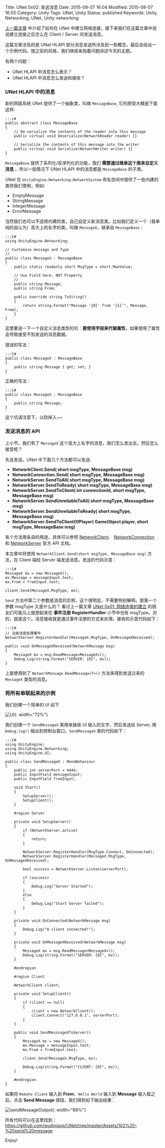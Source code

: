 Title: UNet 0x02: 发送消息
Date: 2015-08-07 16:04
Modified: 2015-08-07 16:05
Category: Unity
Tags: UNet, Unity
Status: published
Keywords: Unity, Networking, UNet, Unity networking

[上一篇文章]({filename}/uNET_1.md) 中介绍了如何在 UNet 中建立网络连接，接下来我们在这篇文章中说说建立连接之后怎么在 Client / Server 间发送消息。

这篇文章涉及的是 UNet HLAPI 部分消息发送所涉及到一些概念，最后会给出一个示例代码。按之前的风格，我们继续来抱着问题讲述今天的主题。

有两个问题：

* UNet HLAPI 中消息怎么表示？
* UNet HLAPI 中消息怎么发送和接收？

### UNet HLAPI 中的消息

新的网路系统 UNet 提供了一个抽象类，叫做 `MessageBase`, 它的原型大概是下面这样:

	:::c#
	public abstract class MessageBase
	{
	    // De-serialize the contents of the reader into this message
	    public virtual void Deserialize(NetworkReader reader) {}
	
	    // Serialize the contents of this message into the writer
	    public virtual void Serialize(NetworkWriter writer) {}
	}
	
`MessageBase` 提供了系列化/反序列化的功能，我们 __需要通过继承这个类来自定义消息__ 。所以一般情况下 UNet HLAPI 中的消息都是 `MessageBase` 的子类。

UNet 在 `UnityEngine.Networking.NetworkSystem` 命名空间中提供了一些内建的类供我们使用，例如:

* EmptyMessage
* StringMessage
* IntegerMessage
* ErrorMessage

当然我们也可以不适用内建的类，自己自定义新消息类。比如我们定义一个（我单纯的自认为）高大上的名字的类，叫做 `MessageX`，继承自 `MessageBase`：

	:::C#
	using UnityEngine.Networking;
	
	// Customize message and Type
	//
	public class MessageX : MessageBase
	{
	    public static readonly short MsgType = short.MaxValue;
	    
	    // Use Field here, NOT Property
	    //
	    public string Message;
	    public string From;
	
	    public override string ToString()
	    {
	        return string.Format("Message '{0}' from '{1}'", Message, From);
	    }
	}
	

这里要说一下一个自定义消息类型的坑：__要使用字段来代替属性__，如果使用了属性会导致接受不到发送的消息数据。

错误的写法：

	:::C#
	public class MessageX : MessageBase
	{
	    public string Message { get; set; }
	}
	
正确的写法：

	:::C#
	public class MessageX : MessageBase
	{
	    public string Message;
	}


这个坑请注意下，以防掉入~~	

### 发送消息的 API

上小节，我们有了 `MessageX` 这个高大上名字的消息，我们怎么发出去，然后怎么接受呢？

先说发送。UNet 中下面几个方法都可以发送:

* __NetworkClient.Send( short msgType, MessageBase msg)__
* __NetworkConnection.Send( short msgType, MessageBase msg)__
* __NetworkServer.SendToAll( short msgType, MessageBase msg)__
* __NetworkServer.SendToReady( short msgType, MessageBase msg)__
* __NetworkServer.SendToClient( int connectionId, short msgType, MessageBase msg)__
* __NetworkServer.SendUnreliableToAll( short msgType, MessageBase msg)__
* __NetworkServer.SendUnreliableToReady( short msgType, MessageBase msg)__
* __NetworkServer.SendToClientOfPlayer( GameObject player, short msgType, MessageBase msg)__

各个方法用各自的用途，具体可以参照 [NetworkClient](http://docs.unity3d.com/ScriptReference/Networking.NetworkClient.html)、
[NetworkConnection](http://docs.unity3d.com/ScriptReference/Networking.NetworkConnection.html) 和 
[NetworkServer](http://docs.unity3d.com/ScriptReference/Networking.NetworkServer.html) 官方 API 文档。

本文章中将使用 `NetworkClient.Send(short msgType, MessageBase msg)` 方法，在 Client 端给 Server 端发送消息。发送的代码示意：

	:::C#
 	MessageX mx = new MessageX();
    mx.Message = messageInput.text;
    mx.From = fromInput.text;
	
    client.Send(MessageX.MsgType, mx);


`Send` 方法中第二个参数是消息的实例，这个很明显，不需要特别解释。那第一个参数 msgType 又是什么的？ 看过上一篇文章 [UNet 0x01: 网络连接的建立]({filename}/uNET_1.md)
的朋友们可能马上就想起来在 __事件注册 RegisterHandler__ 小节中也有 msgType。对的，就是这个。消息接收就是通过事件注册的方式来处理。接收的示意代码如下：

	:::C#
	// 注册消息处理事件
	NetworkServer.RegisterHandler(MessageX.MsgType, OnMessageXReceived);
	
	public void OnMessageXReceived(NetworkMessage msg)
    {
        MessageX mx = msg.ReadMessage<MessageX>();
        Debug.Log(string.Format("SERVER: {0}", mx));
    }
	
上面使用到了 `NetworkMessage.ReadMessage<T>()` 方法来得到发送过来的 `MessageX` 类型的消息。


### 将所有串联起来的示例

我们创建一个简单的 UI 如下

![UI](images/UNet/sendMessageUI.PNG){: width="72%"}

我们创建一个 `SendMessageX` 类用来接收 UI 输入的文字，然后发送给 Server, 用 `Debug.log()` 输出到控制台窗口。`SendMessageX` 类的代码如下：

	:::C#
	using UnityEngine;
	using UnityEngine.Networking;
	using UnityEngine.UI;
	
	public class SendMessageX : MonoBehaviour
	{
	    public int serverPort = 4444;
	    public InputField messageInput;
	    public InputField fromInput;
	
	    void Start()
	    {
	        SetupServer();
	        SetupClient();
	    }
	
	    #region Server 
	
	    private void SetupServer()
	    {
	        if (NetworkServer.active)
	        {
	            return;
	        }
	
	        NetworkServer.RegisterHandler(MsgType.Connect, OnConnected);
	        NetworkServer.RegisterHandler(MessageX.MsgType, OnMessageXReceived);
	
	        bool success = NetworkServer.Listen(serverPort);
	
	        if (success)
	        {
	            Debug.Log("Server Started");
	        }
	        else
	        {
	            Debug.Log("Start Server failed");
	        }
	    }
	
	    private void OnConnected(NetworkMessage msg)
	    {
	        Debug.Log("A client connected!");
	    }
	
	    private void OnMessageXReceived(NetworkMessage msg)
	    {
	        MessageX mx = msg.ReadMessage<MessageX>();
	        Debug.Log(string.Format("SERVER: {0}", mx));
	    }
	
	    #endregion
	
	    #region Client
	
	    NetworkClient client;
	
	    private void SetupClient()
	    {
	        if (client == null)
	        {
	            client = new NetworkClient();
	            client.Connect("127.0.0.1", serverPort);
	        }
	    }
	
	    public void SendMesssageXToServer()
	    {
	        MessageX mx = new MessageX();
	        mx.Message = messageInput.text;
	        mx.From = fromInput.text;
	
	        client.Send(MessageX.MsgType, mx);
	        
	        Debug.Log(string.Format("CLIENT: {0}", mx));
	    }
	
	    #endregion
	}


如果将 `Remote Client` 输入到 __From__、`Hello World` 输入到 __Message__ 输入框之后，点击 __Send Message__ 按钮，我们得到如下输出结果：

![sendMessageOutput](images/UNet/sendMessageOutput.PNG){: width="88%"}

所有代码可以在这里找到：<https://github.com/wudixiaop/UNet/tree/master/Assets/102%20-%20send%20message>
	
Enjoy!